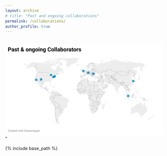 ```yaml
---
layout: archive
# title: "Past and ongoing collaborations"
permalink: /collaborations/
author_profile: true
---
```


<br/><img src='/images/collaborators.png'>"

{% include base_path %}

